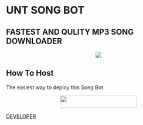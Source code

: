 # UNT SONG BOT
## FASTEST AND QULITY MP3 SONG DOWNLOADER
<p align="center">
  <img src="https://telegra.ph/file/a8da04114241ad1088e93.jpg">
   
</p>


## How To Host
The easiest way to deploy this Song Bot
<p align="center"><a href="https://heroku.com/deploy?template=https://github.com/maskedcoder7/unt-songs"> <img src="https://img.shields.io/badge/Deploy%20To%20Heroku-blackwhite?style=for-the-badge&logo=heroku" width="210" height="34.45"/></a></p>



[DEVELOPER](t.me/your_handler)


